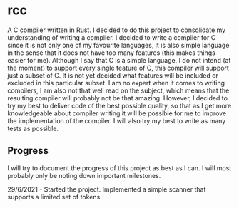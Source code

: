 # rcc
A C compiler written in Rust. I decided to do this project to consolidate my understanding of writing a compiler. I decided to write a compiler for C since it is not only one of my favourite languages, it is also simple language in the sense that it does not have too many features (this makes things easier for me). Although I say that C is a simple language, I do not intend (at the moment) to support every single feature of C, this compiler will support just a subset of C. It is not yet decided what features will be included or excluded in this particular subset. I am no expert when it comes to writing compilers, I am also not that well read on the subject, which means that the resulting compiler will probably not be that amazing. However, I decided to try my best to deliver code of the best possible quality, so that as I get more knowledgeable about compiler writing it will be possible for me to improve the implementation of the compiler. I will also try my best to write as many tests as possible.

## Progress
I will try to document the progress of this project as best as I can. I will most probably only be noting down important milestones.

29/6/2021 - Started the project. Implemented a simple scanner that supports a limited set of tokens.